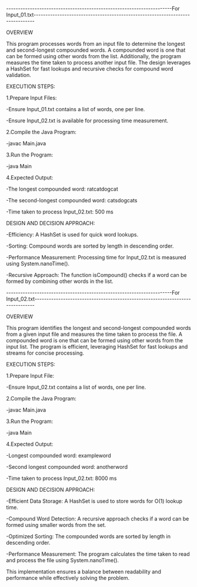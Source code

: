 ----------------------------------------------------------------------For Input_01.txt------------------------------------------------------------------------------


OVERVIEW

This program processes words from an input file to determine the longest and second-longest compounded words. A compounded word is one that can be formed using other words from the list. Additionally, the program measures the time taken to process another input file. The design leverages a HashSet for fast lookups and recursive checks for compound word validation.



EXECUTION STEPS:

1.Prepare Input Files:

-Ensure Input_01.txt contains a list of words, one per line.

-Ensure Input_02.txt is available for processing time measurement.

2.Compile the Java Program:

-javac Main.java

3.Run the Program:

-java Main

4.Expected Output:

-The longest compounded word: ratcatdogcat

-The second-longest compounded word: catsdogcats

-Time taken to process Input_02.txt: 500 ms



DESIGN AND DECISION APPROACH:

-Efficiency: A HashSet is used for quick word lookups.

-Sorting: Compound words are sorted by length in descending order.

-Performance Measurement: Processing time for Input_02.txt is measured using System.nanoTime().

-Recursive Approach: The function isCompound() checks if a word can be formed by combining other words in the list.


----------------------------------------------------------------------For Input_02.txt------------------------------------------------------------------------------


OVERVIEW

This program identifies the longest and second-longest compounded words from a given input file and measures the time taken to process the file. A compounded word is one that can be formed using other words from the input list. The program is efficient, leveraging HashSet for fast lookups and streams for concise processing.



EXECUTION STEPS:

1.Prepare Input File:

-Ensure Input_02.txt contains a list of words, one per line.

2.Compile the Java Program:

-javac Main.java

3.Run the Program:

-java Main

4.Expected Output:

-Longest compounded word: exampleword  

-Second longest compounded word: anotherword 

-Time taken to process Input_02.txt: 8000 ms  



DESIGN AND DECISION APPROACH:

-Efficient Data Storage: A HashSet is used to store words for O(1) lookup time.

-Compound Word Detection: A recursive approach checks if a word can be formed using smaller words from the set.

-Optimized Sorting: The compounded words are sorted by length in descending order.

-Performance Measurement: The program calculates the time taken to read and process the file using System.nanoTime().




This implementation ensures a balance between readability and performance while effectively solving the problem.
